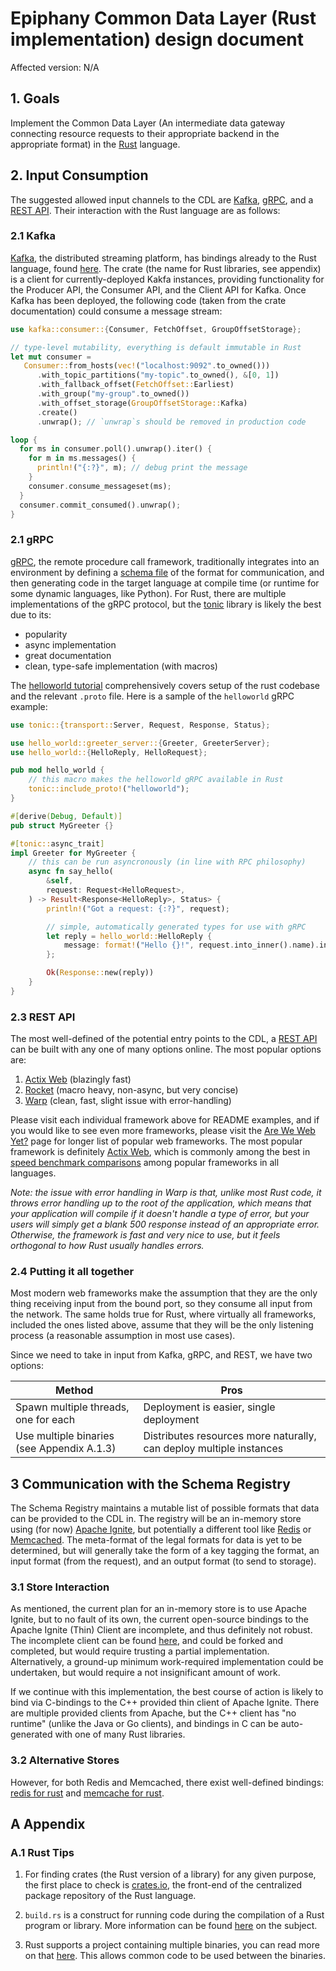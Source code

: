# Epiphany Common Data Layer (Rust implementation) design document

Affected version: N/A


## 1. Goals

Implement the Common Data Layer (An intermediate data gateway connecting 
resource requests to their appropriate backend in the appropriate format) 
in the [Rust][rust] language.


## 2. Input Consumption

The suggested allowed input channels to the CDL are [Kafka][kafka], [gRPC][gRPC], and a
[REST API][rest]. Their interaction with the Rust language are as follows:

### 2.1 Kafka

[Kafka][kafka], the distributed streaming platform, has bindings already to the Rust
language, found [here][kafka rust]. The crate (the name for Rust libraries, see appendix)
is a client for currently-deployed Kakfa instances, providing functionality for the Producer
API, the Consumer API, and the Client API for Kafka. Once Kafka has been deployed, the
following code (taken from the crate documentation) could consume a message stream:

```rust
use kafka::consumer::{Consumer, FetchOffset, GroupOffsetStorage};

// type-level mutability, everything is default immutable in Rust
let mut consumer =
   Consumer::from_hosts(vec!("localhost:9092".to_owned()))
      .with_topic_partitions("my-topic".to_owned(), &[0, 1])
      .with_fallback_offset(FetchOffset::Earliest)
      .with_group("my-group".to_owned())
      .with_offset_storage(GroupOffsetStorage::Kafka)
      .create()
      .unwrap(); // `unwrap`s should be removed in production code

loop {
  for ms in consumer.poll().unwrap().iter() {
    for m in ms.messages() {
      println!("{:?}", m); // debug print the message
    }
    consumer.consume_messageset(ms);
  }
  consumer.commit_consumed().unwrap();
}
```

### 2.1 gRPC

[gRPC][gRPC], the remote procedure call framework, traditionally integrates into an
environment by defining a [schema file][protobuf schema file] of the format for
communication, and then generating code in the target language at compile time
(or runtime for some dynamic languages, like Python). For Rust, there are multiple
implementations of the gRPC protocol, but the [tonic][tonic] library is likely the best
due to its:

- popularity
- async implementation
- great documentation
- clean, type-safe implementation (with macros)

The [helloworld tutorial][tonic helloworld] comprehensively covers setup of the rust codebase
and the relevant `.proto` file. Here is a sample of the `helloworld` gRPC example:

```rust
use tonic::{transport::Server, Request, Response, Status};

use hello_world::greeter_server::{Greeter, GreeterServer};
use hello_world::{HelloReply, HelloRequest};

pub mod hello_world {
    // this macro makes the helloworld gRPC available in Rust
    tonic::include_proto!("helloworld");
}

#[derive(Debug, Default)]
pub struct MyGreeter {}

#[tonic::async_trait]
impl Greeter for MyGreeter {
    // this can be run asyncronously (in line with RPC philosophy)
    async fn say_hello(
        &self,
        request: Request<HelloRequest>,
    ) -> Result<Response<HelloReply>, Status> {
        println!("Got a request: {:?}", request);

        // simple, automatically generated types for use with gRPC
        let reply = hello_world::HelloReply {
            message: format!("Hello {}!", request.into_inner().name).into(),
        };

        Ok(Response::new(reply))
    }
}
```

### 2.3 REST API

The most well-defined of the potential entry points to the CDL, a [REST API][rest] can be
built with any one of many options online. The most popular options are:

1) [Actix Web][actix] (blazingly fast)
2) [Rocket][rocket] (macro heavy, non-async, but very concise)
3) [Warp][warp] (clean, fast, slight issue with error-handling)

Please visit each individual framework above for README examples, and if you would like
to see even more frameworks, please visit the [Are We Web Yet?][are we web yet] page for
longer list of popular web frameworks. The most popular framework is definitely
[Actix Web][actix], which is commonly among the best in
[speed benchmark comparisons][actix benchmark] among popular frameworks in all languages.

_Note: the issue with error handling in Warp is that, unlike most Rust code, it throws_
_error handling up to the root of the application, which means that your application_
_will compile if it doesn't handle a type of error, but your users will simply get a_
_blank 500 response instead of an appropriate error. Otherwise, the framework is fast_
_and very nice to use, but it feels orthogonal to how Rust usually handles errors._

### 2.4 Putting it all together

Most modern web frameworks make the assumption that they are the only thing receiving input
from the bound port, so they consume all input from the network. The same holds true for
Rust, where virtually all frameworks, included the ones listed above, assume that they will
be the only listening process (a reasonable assumption in most use cases).

Since we need to take in input from Kafka, gRPC, and REST, we have two options:

Method                                     | Pros
-------------------------------------------|------
Spawn multiple threads, one for each       | Deployment is easier, single deployment
Use multiple binaries (see Appendix A.1.3) | Distributes resources more naturally, can deploy multiple instances


## 3 Communication with the Schema Registry

The Schema Registry maintains a mutable list of possible formats that data can be provided
to the CDL in. The registry will be an in-memory store using (for now)
[Apache Ignite][apache ignite], but potentially a different tool like [Redis][redis] or
[Memcached][memcached]. The meta-format of the legal formats for data is yet to be determined,
but will generally take the form of a key tagging the format, an input format (from the request), and an output format (to send to storage).

### 3.1 Store Interaction

As mentioned, the current plan for an in-memory store is to use Apache Ignite, but
to no fault of its own, the current open-source bindings to the Apache Ignite (Thin) Client
are incomplete, and thus definitely not robust. The incomplete client can be found
[here][ignite rust], and could be forked and completed, but would require trusting a partial
implementation. Alternatively, a ground-up minimum work-required implementation could be
undertaken, but would require a not insignificant amount of work.

If we continue with this implementation, the best course of action is likely to bind via
C-bindings to the C++ provided thin client of Apache Ignite. There are multiple provided
clients from Apache, but the C++ client has "no runtime" (unlike the Java or Go clients),
and bindings in C can be auto-generated with one of many Rust libraries.


### 3.2 Alternative Stores

However, for both Redis and Memcached, there exist well-defined bindings:
[redis for rust][redis rust] and [memcache for rust][memcache rust].


## A Appendix

### A.1 Rust Tips

1) For finding crates (the Rust version of a library) for any given purpose, the first place
to check is [crates.io][crates.io], the front-end of the centralized package repository
of the Rust language.

2) `build.rs` is a construct for running code during the compilation of a Rust program
or library. More information can be found [here][build.rs] on the subject.

3) Rust supports a project containing multiple binaries, you can read more on that
[here][multiple binaries]. This allows common code to be used between the binaries.

[rust]: https://www.rust-lang.org/
[gRPC]: https://grpc.io/
[kafka]: https://kafka.apache.org/
[rest]: https://en.wikipedia.org/wiki/Representational_state_transfer
[kafka rust]: https://docs.rs/crate/kafka/0.8.0
[protobuf schema file]: https://grpc.io/docs/guides/#working-with-protocol-buffers
[tonic]: https://github.com/hyperium/tonic
[tonic helloworld]: https://github.com/hyperium/tonic/blob/master/examples/helloworld-tutorial.md
[actix]: https://github.com/actix/actix-web
[warp]: https://github.com/seanmonstar/warp
[rocket]: https://github.com/SergioBenitez/Rocket
[crates.io]: https://crates.io/
[build.rs]: https://doc.rust-lang.org/cargo/reference/build-scripts.html
[multiple binaries]: https://thefullsnack.com/en/multiple-binaries-rust.html
[are we web yet]: http://www.arewewebyet.org/topics/frameworks/
[actix benchmark]: https://www.techempower.com/benchmarks/#section=data-r18&hw=ph&test=query
[apache ignite]: https://ignite.apache.org/
[redis]: https://redis.io/
[memcached]: https://memcached.org/
[redis rust]: https://docs.rs/crate/redis/0.15.1
[memcache rust]: https://docs.rs/crate/memcache/0.14.0
[ignite rust]: https://github.com/isapego/ignite-rust
[ignite cpp]: https://apacheignite-cpp.readme.io/docs/thin-client
